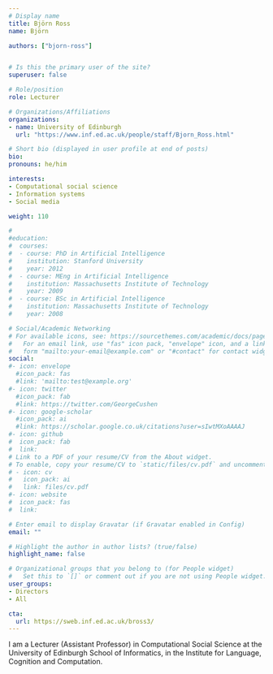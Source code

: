 ```yaml
---
# Display name
title: Björn Ross
name: Björn 

authors: ["bjorn-ross"]


# Is this the primary user of the site?
superuser: false 

# Role/position
role: Lecturer  

# Organizations/Affiliations
organizations:
- name: University of Edinburgh
  url: "https://www.inf.ed.ac.uk/people/staff/Bjorn_Ross.html"

# Short bio (displayed in user profile at end of posts)
bio: 
pronouns: he/him 

interests:
- Computational social science
- Information systems
- Social media 

weight: 110

#
#education:
#  courses:
#  - course: PhD in Artificial Intelligence
#    institution: Stanford University
#    year: 2012
#  - course: MEng in Artificial Intelligence
#    institution: Massachusetts Institute of Technology
#    year: 2009
#  - course: BSc in Artificial Intelligence
#    institution: Massachusetts Institute of Technology
#    year: 2008

# Social/Academic Networking
# For available icons, see: https://sourcethemes.com/academic/docs/page-builder/#icons
#   For an email link, use "fas" icon pack, "envelope" icon, and a link in the
#   form "mailto:your-email@example.com" or "#contact" for contact widget.
social:
#- icon: envelope
  #icon_pack: fas
  #link: 'mailto:test@example.org'
#- icon: twitter
  #icon_pack: fab
  #link: https://twitter.com/GeorgeCushen
#- icon: google-scholar
  #icon_pack: ai
  #link: https://scholar.google.co.uk/citations?user=sIwtMXoAAAAJ
#- icon: github
#  icon_pack: fab
#  link: 
# Link to a PDF of your resume/CV from the About widget.
# To enable, copy your resume/CV to `static/files/cv.pdf` and uncomment the lines below.
# - icon: cv
#   icon_pack: ai
#   link: files/cv.pdf
#- icon: website
#  icon_pack: fas
#  link: 

# Enter email to display Gravatar (if Gravatar enabled in Config)
email: ""

# Highlight the author in author lists? (true/false)
highlight_name: false

# Organizational groups that you belong to (for People widget)
#   Set this to `[]` or comment out if you are not using People widget.
user_groups:
- Directors
- All 

cta:
  url: https://sweb.inf.ed.ac.uk/bross3/
---
```


I am a Lecturer (Assistant Professor) in Computational Social Science at the University of Edinburgh School of Informatics, in the Institute for Language, Cognition and Computation. 
